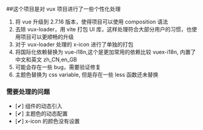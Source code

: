 ##这个项目是对 vux 项目进行了一些个性化处理

1. 将 vue 升级到 2.7.16 版本，使得项目可以使用 composition 语法
2. 去除 vux-loader，用 vite 打包 UI 库，这样处理符合大部分用户的习惯，也使用项目可以更顺畅的升级
3. 对于 vux-loader 处理的 x-icon 进行了单独的打包
4. 将国际化依赖替换为 vue-i18n,这个是更加常用的依赖比较 vuex-i18n, 内置了中文和英文 zh_CN,en_GB
5. 可能会存在一些 bug，需要验证修复
6. 主题色替换为 css variable, 但是存在一些 less 函数还未替换

### 需要处理的问题

- [✔] 组件的动态引入
- [✔] 主题色的动态配置
- [✔] x-icon 的颜色没有设置
